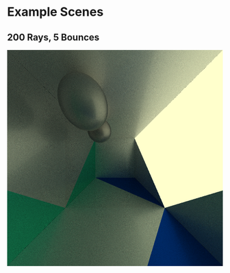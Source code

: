 # Example Scenes

## 200 Rays, 5 Bounces
![Example Scene - 200 Rays, 5 Bounces](scenes/OutputScene.png)

